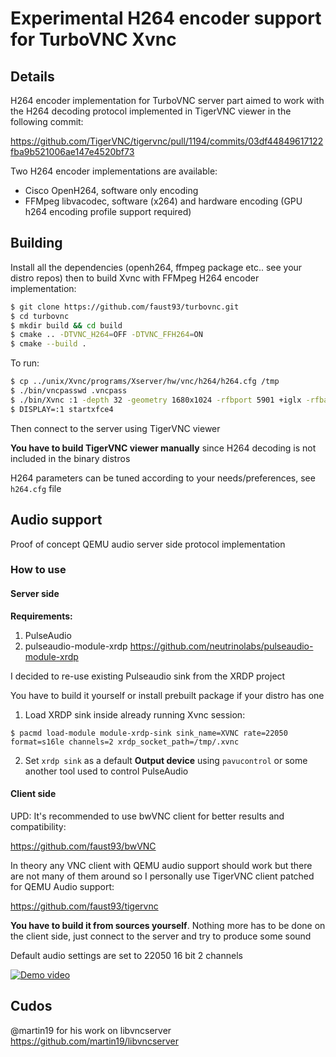 # Experimental H264 encoder support for TurboVNC Xvnc


## Details

H264 encoder implementation for TurboVNC server part aimed to work with the H264 decoding protocol implemented in TigerVNC viewer in the following commit:

https://github.com/TigerVNC/tigervnc/pull/1194/commits/03df44849617122fba9b521006ae147e4520bf73

Two H264 encoder implementations are available:

- Cisco OpenH264, software only encoding
- FFMpeg libvacodec, software (x264) and hardware encoding (GPU h264 encoding profile support required)


## Building

Install all the dependencies (openh264, ffmpeg package etc.. see your distro repos) then to build Xvnc with FFMpeg H264 encoder implementation:

```sh
$ git clone https://github.com/faust93/turbovnc.git
$ cd turbovnc
$ mkdir build && cd build
$ cmake .. -DTVNC_H264=OFF -DTVNC_FFH264=ON
$ cmake --build .

```

To run:

```sh
$ cp ../unix/Xvnc/programs/Xserver/hw/vnc/h264/h264.cfg /tmp
$ ./bin/vncpasswd .vncpass
$ ./bin/Xvnc :1 -depth 32 -geometry 1680x1024 -rfbport 5901 +iglx -rfbauth .vncpass -deferupdate 1 -h264conf /tmp/h264.cfg &
$ DISPLAY=:1 startxfce4
```

Then connect to the server using TigerVNC viewer

**You have to build TigerVNC viewer manually** since H264 decoding is not included in the binary distros

H264 parameters can be tuned according to your needs/preferences, see `h264.cfg` file

## Audio support

Proof of concept QEMU audio server side protocol implementation

### How to use

#### Server side

**Requirements:**

1. PulseAudio
2. pulseaudio-module-xrdp https://github.com/neutrinolabs/pulseaudio-module-xrdp

I decided to re-use existing Pulseaudio sink from the XRDP project

You have to build it yourself or install prebuilt package if your distro has one

1. Load XRDP sink inside already running Xvnc session:

`$ pacmd load-module module-xrdp-sink sink_name=XVNC rate=22050 format=s16le channels=2 xrdp_socket_path=/tmp/.xvnc`

2. Set `xrdp sink` as a default **Output device** using `pavucontrol` or some another tool used to control PulseAudio

#### Client side

UPD: It's recommended to use bwVNC client for better results and compatibility:

https://github.com/faust93/bwVNC

In theory any VNC client with QEMU audio support should work but there are not many of them around so I personally use TigerVNC client patched for QEMU Audio support:

https://github.com/faust93/tigervnc

**You have to build it from sources yourself**. Nothing more has to be done on the client side, just connect to the server and try to produce some sound

Default audio settings are set to 22050 16 bit 2 channels

[![Demo video](https://img.youtube.com/vi/4m_iZnIf9EE/default.jpg)](https://youtu.be/4m_iZnIf9EE)

## Cudos

@martin19 for his work on libvncserver
https://github.com/martin19/libvncserver
